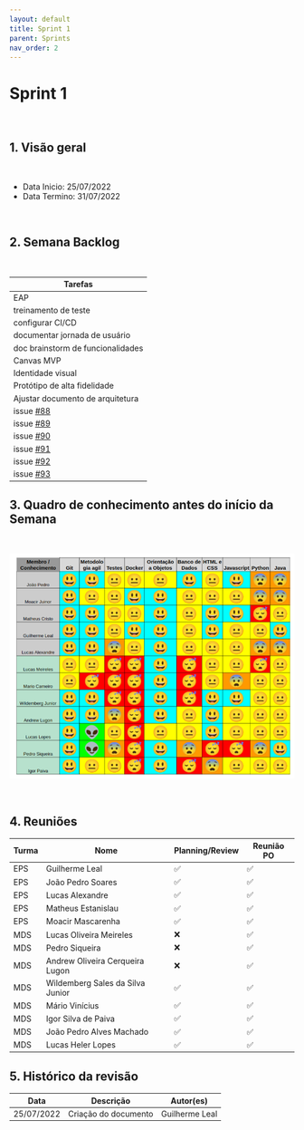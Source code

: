 ```yaml
---
layout: default
title: Sprint 1
parent: Sprints
nav_order: 2
---
```


# Sprint 1

<br>

## 1. Visão geral

<br>

- Data Inicio: 25/07/2022
- Data Termino: 31/07/2022

<br>

## 2. Semana Backlog

<br>

|Tarefas|
|--------|
|EAP|
|treinamento de teste|
|configurar CI/CD|
|documentar jornada de usuário|
|doc brainstorm de funcionalidades| 
|Canvas MVP| 
|Identidade visual| 
|Protótipo de alta fidelidade|
|Ajustar documento de arquitetura| 
|issue [#88](https://github.com/fga-eps-mds/2022-1-Alectrion/issues/88)| 
|issue [#89](https://github.com/fga-eps-mds/2022-1-Alectrion/issues/89)| 
|issue [#90](https://github.com/fga-eps-mds/2022-1-Alectrion/issues/90)| 
|issue [#91](https://github.com/fga-eps-mds/2022-1-Alectrion/issues/91)| 
|issue [#92](https://github.com/fga-eps-mds/2022-1-Alectrion/issues/92)| 
|issue [#93](https://github.com/fga-eps-mds/2022-1-Alectrion/issues/93)|

## 3. Quadro de conhecimento antes do início da Semana

<br>

![Quadro de conhecimento Semana ](../../assets/images/quadro_conhecimento-0.png)

<br>


## 4. Reuniões

|Turma|Nome|Planning/Review|Reunião PO|
|--|--|--|--|
|EPS|Guilherme Leal|:white_check_mark:|:white_check_mark:|
|EPS|João Pedro Soares|:white_check_mark:|:white_check_mark:|
|EPS|Lucas Alexandre|:white_check_mark:|:white_check_mark:|
|EPS|Matheus Estanislau|:white_check_mark:|:white_check_mark:|
|EPS|Moacir Mascarenha|:white_check_mark:|:white_check_mark:|
|MDS|Lucas Oliveira Meireles|:x:|:white_check_mark:|
|MDS|Pedro Siqueira|:x:|:white_check_mark:|
|MDS|Andrew Oliveira Cerqueira Lugon|:x:|:white_check_mark:|
|MDS|Wildemberg Sales da Silva Junior|:white_check_mark:|:white_check_mark:|
|MDS|Mário Vinícius|:white_check_mark:|:white_check_mark:|
|MDS|Igor Silva de Paiva|:white_check_mark:|:white_check_mark:|
|MDS|João Pedro Alves Machado|:white_check_mark:|:white_check_mark:|
|MDS|Lucas Heler Lopes|:white_check_mark:|:white_check_mark:|

## 5. Histórico da revisão

|**Data**|**Descrição**|**Autor(es)**|
|--------|-------------|-------------|
|25/07/2022|Criação do documento| Guilherme Leal |

